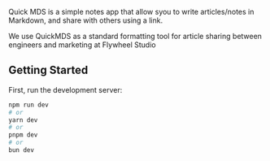 Quick MDS is a simple notes app that allow syou to write articles/notes in Markdown, and share with others using a link.

We use QuickMDS as a standard formatting tool for article sharing between engineers and marketing at Flywheel Studio

## Getting Started

First, run the development server:

```bash
npm run dev
# or
yarn dev
# or
pnpm dev
# or
bun dev
```
